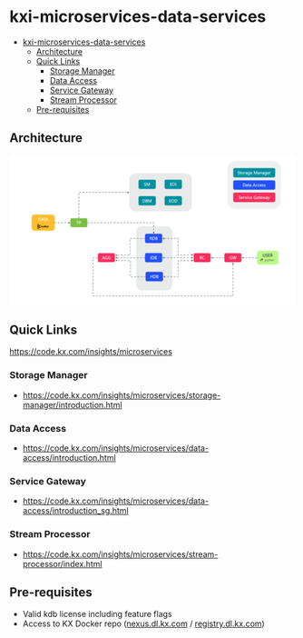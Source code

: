 # kxi-microservices-data-services
- [kxi-microservices-data-services](#kxi-microservices-data-services)
  - [Architecture](#architecture)
  - [Quick Links](#quick-links)
    - [Storage Manager](#storage-manager)
    - [Data Access](#data-access)
    - [Service Gateway](#service-gateway)
    - [Stream Processor](#stream-processor)
  - [Pre-requisites](#pre-requisites)

## Architecture
![Architecture](img/arch_diagram.png)

## Quick Links
<https://code.kx.com/insights/microservices>

### Storage Manager
* <https://code.kx.com/insights/microservices/storage-manager/introduction.html>

### Data Access
* <https://code.kx.com/insights/microservices/data-access/introduction.html>

### Service Gateway
* <https://code.kx.com/insights/microservices/data-access/introduction_sg.html>

### Stream Processor
* <https://code.kx.com/insights/microservices/stream-processor/index.html>

## Pre-requisites
* Valid kdb license including feature flags
* Access to KX Docker repo ([nexus.dl.kx.com](https://nexus.dl.kx.com) / [registry.dl.kx.com](registry.dl.kx.com))
